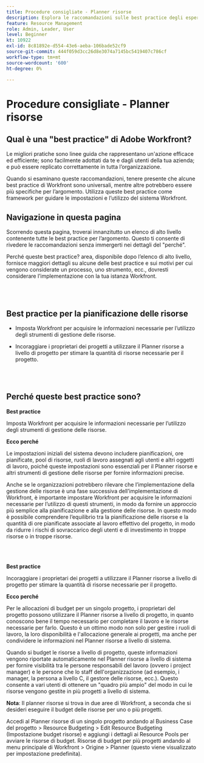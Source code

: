 ```yaml
---
title: Procedure consigliate - Planner risorse
description: Esplora le raccomandazioni sulle best practice degli esperti Adobe Workfront relative all’impostazione, alla gestione e all’utilizzo di Resource Planner di Workfront.
feature: Resource Management
role: Admin, Leader, User
level: Beginner
kt: 10922
exl-id: 8c81892e-d554-43e6-aeba-106bade52cf9
source-git-commit: 444f059d3cc26d8e3074a7145bc5419407c786cf
workflow-type: tm+mt
source-wordcount: '600'
ht-degree: 0%

---
```


# Procedure consigliate - Planner risorse

## Qual è una &quot;best practice&quot; di Adobe Workfront?

Le migliori pratiche sono linee guida che rappresentano un&#39;azione efficace ed efficiente; sono facilmente adottati da te e dagli utenti della tua azienda; e può essere replicato correttamente in tutta l’organizzazione.

Quando si esaminano queste raccomandazioni, tenere presente che alcune best practice di Workfront sono universali, mentre altre potrebbero essere più specifiche per l’argomento. Utilizza queste best practice come framework per guidare le impostazioni e l’utilizzo del sistema Workfront.

## Navigazione in questa pagina

Scorrendo questa pagina, troverai innanzitutto un elenco di alto livello contenente tutte le best practice per l’argomento. Questo ti consente di rivedere le raccomandazioni senza immergerti nei dettagli del &quot;perché&quot;.

Perché queste best practice? area, disponibile dopo l’elenco di alto livello, fornisce maggiori dettagli su alcune delle best practice e sui motivi per cui vengono considerate un processo, uno strumento, ecc., dovresti considerare l’implementazione con la tua istanza Workfront.

</br>
</br>

## Best practice per la pianificazione delle risorse

* Imposta Workfront per acquisire le informazioni necessarie per l’utilizzo degli strumenti di gestione delle risorse.

* Incoraggiare i proprietari dei progetti a utilizzare il Planner risorse a livello di progetto per stimare la quantità di risorse necessarie per il progetto.

</br>
</br>

## Perché queste best practice sono?

**Best practice**

Imposta Workfront per acquisire le informazioni necessarie per l’utilizzo degli strumenti di gestione delle risorse.

**Ecco perché**

Le impostazioni iniziali del sistema devono includere pianificazioni, ore pianificate, pool di risorse, ruoli di lavoro assegnati agli utenti e altri oggetti di lavoro, poiché queste impostazioni sono essenziali per il Planner risorse e altri strumenti di gestione delle risorse per fornire informazioni precise.

Anche se le organizzazioni potrebbero rilevare che l’implementazione della gestione delle risorse è una fase successiva dell’implementazione di Workfront, è importante impostare Workfront per acquisire le informazioni necessarie per l’utilizzo di questi strumenti, in modo da fornire un approccio più semplice alla pianificazione e alla gestione delle risorse. In questo modo è possibile comprendere l’equilibrio tra la pianificazione delle risorse e la quantità di ore pianificate associate al lavoro effettivo del progetto, in modo da ridurre i rischi di sovraccarico degli utenti e di investimento in troppe risorse o in troppe risorse.

</br>
</br>

**Best practice**

Incoraggiare i proprietari dei progetti a utilizzare il Planner risorse a livello di progetto per stimare la quantità di risorse necessarie per il progetto.

**Ecco perché**

Per le allocazioni di budget per un singolo progetto, i proprietari del progetto possono utilizzare il Planner risorse a livello di progetto, in quanto conoscono bene il tempo necessario per completare il lavoro e le risorse necessarie per farlo. Questo è un ottimo modo non solo per gestire i ruoli di lavoro, la loro disponibilità e l&#39;allocazione generale ai progetti, ma anche per condividere le informazioni nel Planner risorse a livello di sistema.

Quando si budget le risorse a livello di progetto, queste informazioni vengono riportate automaticamente nel Planner risorse a livello di sistema per fornire visibilità tra le persone responsabili del lavoro (ovvero i project manager) e le persone che lo staff dell&#39;organizzazione (ad esempio, i manager, la persona a livello C, il gestore delle risorse, ecc.). Questo consente a vari utenti di ottenere un &quot;quadro più ampio&quot; del modo in cui le risorse vengono gestite in più progetti a livello di sistema.

**Nota**: Il planner risorse si trova in due aree di Workfront, a seconda che si desideri eseguire il budget delle risorse per uno o più progetti.

Accedi al Planner risorse di un singolo progetto andando al Business Case del progetto > Resource Budgeting > Edit Resource Budgeting (Impostazione budget risorse) e aggiungi i dettagli ai Resource Pools per avviare le risorse di budget.
Risorse di budget per più progetti andando al menu principale di Workfront > Origine > Planner (questo viene visualizzato per impostazione predefinita).
